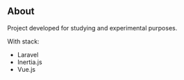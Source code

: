 ## About 

Project developed for studying and experimental purposes.

With stack:
- Laravel
- Inertia.js
- Vue.js
